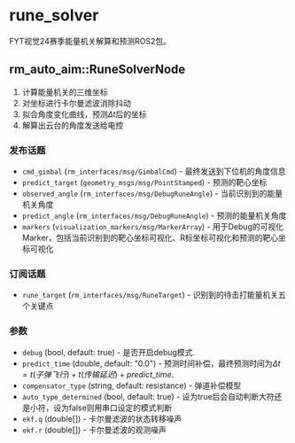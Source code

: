# rune_solver

FYT视觉24赛季能量机关解算和预测ROS2包。

## rm_auto_aim::RuneSolverNode

1. 计算能量机关的三维坐标
2. 对坐标进行卡尔曼滤波消除抖动
3. 拟合角度变化曲线，预测$\Delta t$后的坐标
4. 解算出云台的角度发送给电控

### 发布话题 

*  `cmd_gimbal` (`rm_interfaces/msg/GimbalCmd`) - 最终发送到下位机的角度信息
*  `predict_target` (`geometry_msgs/msg/PointStamped`) - 预测的靶心坐标
*  `observed_angle` (`rm_interfaces/msg/DebugRuneAngle`) - 当前识别到的能量机关角度
*  `predict_angle` (`rm_interfaces/msg/DebugRuneAngle`) - 预测的能量机关角度
*  `markers` (`visualization_markers/msg/MarkerArray`) - 用于Debug的可视化Marker，包括当前识别到的靶心坐标可视化、R标坐标可视化和预测的靶心坐标可视化

### 订阅话题 

* `rune_target` (`rm_interfaces/msg/RuneTarget`) - 识别到的待击打能量机关五个关键点

### 参数 

* `debug` (bool, default: true) - 是否开启debug模式.
* `predict_time` (double, default: "0.0") - 预测时间补偿，最终预测时间为$\Delta t = t(子弹飞行) + t(传输延迟) + predict\_time$.
* `compensator_type` (string, default: resistance) - 弹道补偿模型
* `auto_type_determined` (bool, default: true) - 设为true后会自动判断大符还是小符，设为false则用串口设定的模式判断
* `ekf.q` (double[]) - 卡尔曼滤波的状态转移噪声
* `ekf.r` (double[]) - 卡尔曼滤波的观测噪声
  